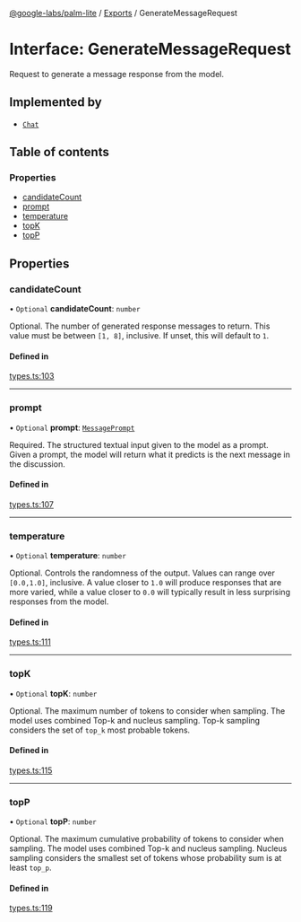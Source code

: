 [@google-labs/palm-lite](../README.md) / [Exports](../modules.md) / GenerateMessageRequest

# Interface: GenerateMessageRequest

Request to generate a message response from the model.

## Implemented by

- [`Chat`](../classes/Chat.md)

## Table of contents

### Properties

- [candidateCount](GenerateMessageRequest.md#candidatecount)
- [prompt](GenerateMessageRequest.md#prompt)
- [temperature](GenerateMessageRequest.md#temperature)
- [topK](GenerateMessageRequest.md#topk)
- [topP](GenerateMessageRequest.md#topp)

## Properties

### candidateCount

• `Optional` **candidateCount**: `number`

Optional. The number of generated response messages to return. This value must be between `[1, 8]`, inclusive. If unset, this will default to `1`.

#### Defined in

[types.ts:103](https://github.com/google/labs-prototypes/blob/5114223/seeds/palm-lite/src/types.ts#L103)

___

### prompt

• `Optional` **prompt**: [`MessagePrompt`](MessagePrompt.md)

Required. The structured textual input given to the model as a prompt. Given a prompt, the model will return what it predicts is the next message in the discussion.

#### Defined in

[types.ts:107](https://github.com/google/labs-prototypes/blob/5114223/seeds/palm-lite/src/types.ts#L107)

___

### temperature

• `Optional` **temperature**: `number`

Optional. Controls the randomness of the output. Values can range over `[0.0,1.0]`, inclusive. A value closer to `1.0` will produce responses that are more varied, while a value closer to `0.0` will typically result in less surprising responses from the model.

#### Defined in

[types.ts:111](https://github.com/google/labs-prototypes/blob/5114223/seeds/palm-lite/src/types.ts#L111)

___

### topK

• `Optional` **topK**: `number`

Optional. The maximum number of tokens to consider when sampling. The model uses combined Top-k and nucleus sampling. Top-k sampling considers the set of `top_k` most probable tokens.

#### Defined in

[types.ts:115](https://github.com/google/labs-prototypes/blob/5114223/seeds/palm-lite/src/types.ts#L115)

___

### topP

• `Optional` **topP**: `number`

Optional. The maximum cumulative probability of tokens to consider when sampling. The model uses combined Top-k and nucleus sampling. Nucleus sampling considers the smallest set of tokens whose probability sum is at least `top_p`.

#### Defined in

[types.ts:119](https://github.com/google/labs-prototypes/blob/5114223/seeds/palm-lite/src/types.ts#L119)
